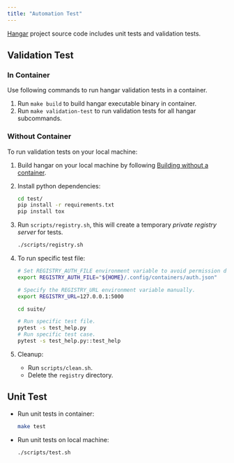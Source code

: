 ```yaml
---
title: "Automation Test"
---
```


[Hangar](https://github.com/cnrancher/hangar) project source code includes unit tests and validation tests.

## Validation Test

### In Container

Use following commands to run hangar validation tests in a container.

1. Run `make build` to build hangar executable binary in container.
1. Run `make validation-test` to run validation tests for all hangar subcommands.

### Without Container

To run validation tests on your local machine:

1. Build hangar on your local machine by following [Building without a container](/docs/v1.9/dev/build).
1. Install python dependencies:

    ```sh
    cd test/
    pip install -r requirements.txt
    pip install tox
    ```

1. Run `scripts/registry.sh`, this will create a temporary *private registry server* for tests.

    ```sh
    ./scripts/registry.sh
    ```

1. To run specific test file:

    ```sh
    # Set REGISTRY_AUTH_FILE environment variable to avoid permission denied error during tests.
    export REGISTRY_AUTH_FILE="${HOME}/.config/containers/auth.json"

    # Specify the REGISTRY_URL environment variable manually.
    export REGISTRY_URL=127.0.0.1:5000

    cd suite/

    # Run specific test file.
    pytest -s test_help.py
    # Run specific test case.
    pytest -s test_help.py::test_help
    ```

1. Cleanup:

    - Run `scripts/clean.sh`.
    - Delete the `registry` directory.

## Unit Test

- Run unit tests in container:

    ```bash
    make test
    ```
- Run unit tests on local machine:

    ```bash
    ./scripts/test.sh
    ```
